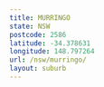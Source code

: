 ```yaml
---
title: MURRINGO
state: NSW
postcode: 2586
latitude: -34.378631
longitude: 148.797264
url: /nsw/murringo/
layout: suburb
---
```

